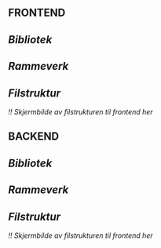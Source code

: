 ## FRONTEND
## _Bibliotek_

## _Rammeverk_

## _Filstruktur_

_!! Skjermbilde av filstrukturen til frontend her_

## BACKEND
## _Bibliotek_

## _Rammeverk_

## _Filstruktur_

_!! Skjermbilde av filstrukturen til frontend her_
